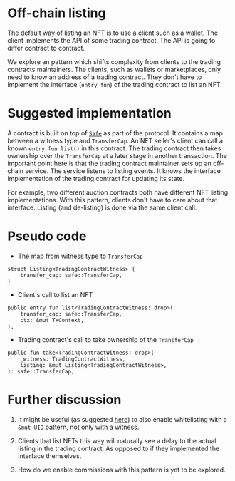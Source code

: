# Off-chain listing

The default way of listing an NFT is to use a client such as a wallet.
The client implements the API of some trading contract.
The API is going to differ contract to contract.

We explore an pattern which shifts complexity from clients to the trading contracts maintainers.
The clients, such as wallets or marketplaces, only need to know an address of a trading contract.
They don't have to implement the interface (`entry fun`) of the trading contract to list an NFT.

# Suggested implementation

A contract is built on top of [`Safe`][rfc-safe] as part of the protocol.
It contains a map between a witness type and `TransferCap`.
An NFT seller's client can call a known `entry fun list()` in this contract.
The trading contract then takes ownership over the `TransferCap` at a later stage in another transaction.
The important point here is that the trading contract maintainer sets up an off-chain service.
The service listens to listing events.
It knows the interface implementation of the trading contract for updating its state.

For example, two different auction contracts both have different NFT listing implementations.
With this pattern, clients don't have to care about that interface.
Listing (and de-listing) is done via the same client call.

# Pseudo code

- The map from witness type to `TransferCap`

```move
struct Listing<TradingContractWitness> {
    transfer_cap: safe::TransferCap,
}
```

- Client's call to list an NFT

```move
public entry fun list<TradingContractWitness: drop>(
    transfer_cap: safe::TransferCap,
    ctx: &mut TxContext,
);
```

- Trading contract's call to take ownership of the `TransferCap`

```move
public fun take<TradingContractWitness: drop>(
    _witness: TradingContractWitness,
    listing: &mut Listing<TradingContractWitness>,
): safe::TransferCap;
```

# Further discussion

1. It might be useful (as suggested [here][rfc-safe-uid]) to also enable
   whitelisting with a `&mut UID` pattern, not only with a witness.

2. Clients that list NFTs this way will naturally see a delay to the actual listing in the trading contract.
   As opposed to if they implemented the interface themselves.

3. How do we enable commissions with this pattern is yet to be explored.

<!-- List of References -->

[rfc-safe]: https://github.com/Origin-Byte/nft-protocol/pull/66
[rfc-safe-uid]: https://github.com/Origin-Byte/nft-protocol/pull/66/files#diff-79dfbca015b147c12926127e357acee6ae5afc9f203a4d5eaec9dda6f4618229R144
